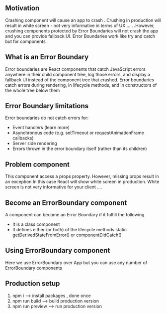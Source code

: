 <h2>Motivation</h2>
Crashing component will cause an app to crash . Crushing in production will result in white screen  - not very informative in terms of UX ..... .However, crushing components protected by Error Boundaries will not crash the app and you can provide fallback UI. Error Boundaries work like try and catch but for components 

<h2>What is an Error Boundary</h2>
Error boundaries are React components that catch JavaScript errors anywhere in their child component tree, log those errors, and display a fallback UI instead of the component tree that crashed. 
Error boundaries catch errors during rendering, in lifecycle methods, and in constructors of the whole tree below them

<h2>Error Boundary limitations</h2>
Error boundaries do not catch errors for:
<ul>
<li>Event handlers (learn more)</li>
<li>Asynchronous code (e.g. setTimeout or requestAnimationFrame callbacks)</li>
<li>Server side rendering</li>
<li>Errors thrown in the error boundary itself (rather than its children)</li>
</ul>


<h2>Problem component</h2>
This component access a props property. However, missing props result in an exception.In this case React will show white screen in production. White screen is not very informative for your client ....

<h2>Become an ErrorBoundary component</h2>
A component can become an Error Boundary if it fulfill the following
<ul>
<li>It is a class component</li>
<li>It defines either (or both) of the lifecycle methods static getDerivedStateFromError() or componentDidCatch()</li>
</ul>

<h2>Using ErrorBoundary component</h2>
Here we use ErrorBoundary over App but you can use any number of ErrorBoundary components

<h2>Production setup</h2>
<ol>
<li>npm i --> install packages , done once</li>
<li>npm run build  --> build production version</li>
<li>npm run preview --> run production version</li>
</ol>